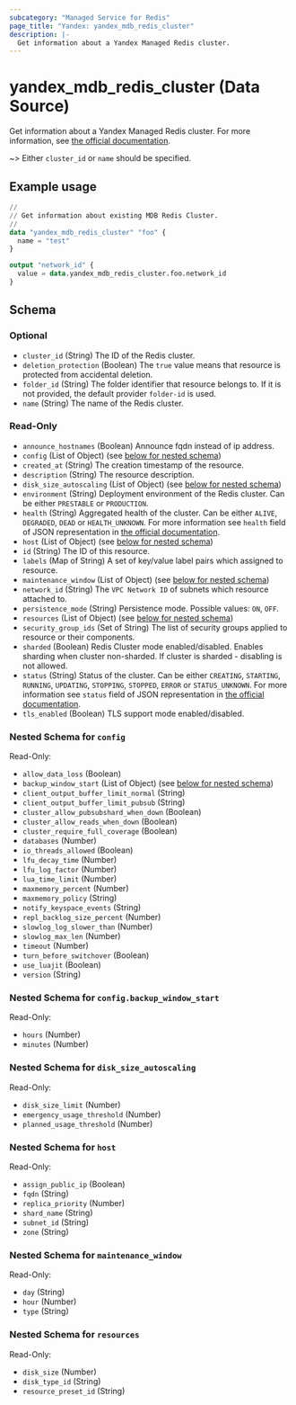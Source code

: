```yaml
---
subcategory: "Managed Service for Redis"
page_title: "Yandex: yandex_mdb_redis_cluster"
description: |-
  Get information about a Yandex Managed Redis cluster.
---
```


# yandex_mdb_redis_cluster (Data Source)

Get information about a Yandex Managed Redis cluster. For more information, see [the official documentation](https://yandex.cloud/docs/managed-redis/concepts).

~> Either `cluster_id` or `name` should be specified.

## Example usage

```terraform
//
// Get information about existing MDB Redis Cluster.
//
data "yandex_mdb_redis_cluster" "foo" {
  name = "test"
}

output "network_id" {
  value = data.yandex_mdb_redis_cluster.foo.network_id
}
```

<!-- schema generated by tfplugindocs -->
## Schema

### Optional

- `cluster_id` (String) The ID of the Redis cluster.
- `deletion_protection` (Boolean) The `true` value means that resource is protected from accidental deletion.
- `folder_id` (String) The folder identifier that resource belongs to. If it is not provided, the default provider `folder-id` is used.
- `name` (String) The name of the Redis cluster.

### Read-Only

- `announce_hostnames` (Boolean) Announce fqdn instead of ip address.
- `config` (List of Object) (see [below for nested schema](#nestedatt--config))
- `created_at` (String) The creation timestamp of the resource.
- `description` (String) The resource description.
- `disk_size_autoscaling` (List of Object) (see [below for nested schema](#nestedatt--disk_size_autoscaling))
- `environment` (String) Deployment environment of the Redis cluster. Can be either `PRESTABLE` or `PRODUCTION`.
- `health` (String) Aggregated health of the cluster. Can be either `ALIVE`, `DEGRADED`, `DEAD` or `HEALTH_UNKNOWN`. For more information see `health` field of JSON representation in [the official documentation](https://yandex.cloud/docs/managed-redis/api-ref/Cluster/).
- `host` (List of Object) (see [below for nested schema](#nestedatt--host))
- `id` (String) The ID of this resource.
- `labels` (Map of String) A set of key/value label pairs which assigned to resource.
- `maintenance_window` (List of Object) (see [below for nested schema](#nestedatt--maintenance_window))
- `network_id` (String) The `VPC Network ID` of subnets which resource attached to.
- `persistence_mode` (String) Persistence mode. Possible values: `ON`, `OFF`.
- `resources` (List of Object) (see [below for nested schema](#nestedatt--resources))
- `security_group_ids` (Set of String) The list of security groups applied to resource or their components.
- `sharded` (Boolean) Redis Cluster mode enabled/disabled. Enables sharding when cluster non-sharded. If cluster is sharded - disabling is not allowed.
- `status` (String) Status of the cluster. Can be either `CREATING`, `STARTING`, `RUNNING`, `UPDATING`, `STOPPING`, `STOPPED`, `ERROR` or `STATUS_UNKNOWN`. For more information see `status` field of JSON representation in [the official documentation](https://yandex.cloud/docs/managed-redis/api-ref/Cluster/).
- `tls_enabled` (Boolean) TLS support mode enabled/disabled.

<a id="nestedatt--config"></a>
### Nested Schema for `config`

Read-Only:

- `allow_data_loss` (Boolean)
- `backup_window_start` (List of Object) (see [below for nested schema](#nestedobjatt--config--backup_window_start))
- `client_output_buffer_limit_normal` (String)
- `client_output_buffer_limit_pubsub` (String)
- `cluster_allow_pubsubshard_when_down` (Boolean)
- `cluster_allow_reads_when_down` (Boolean)
- `cluster_require_full_coverage` (Boolean)
- `databases` (Number)
- `io_threads_allowed` (Boolean)
- `lfu_decay_time` (Number)
- `lfu_log_factor` (Number)
- `lua_time_limit` (Number)
- `maxmemory_percent` (Number)
- `maxmemory_policy` (String)
- `notify_keyspace_events` (String)
- `repl_backlog_size_percent` (Number)
- `slowlog_log_slower_than` (Number)
- `slowlog_max_len` (Number)
- `timeout` (Number)
- `turn_before_switchover` (Boolean)
- `use_luajit` (Boolean)
- `version` (String)

<a id="nestedobjatt--config--backup_window_start"></a>
### Nested Schema for `config.backup_window_start`

Read-Only:

- `hours` (Number)
- `minutes` (Number)



<a id="nestedatt--disk_size_autoscaling"></a>
### Nested Schema for `disk_size_autoscaling`

Read-Only:

- `disk_size_limit` (Number)
- `emergency_usage_threshold` (Number)
- `planned_usage_threshold` (Number)


<a id="nestedatt--host"></a>
### Nested Schema for `host`

Read-Only:

- `assign_public_ip` (Boolean)
- `fqdn` (String)
- `replica_priority` (Number)
- `shard_name` (String)
- `subnet_id` (String)
- `zone` (String)


<a id="nestedatt--maintenance_window"></a>
### Nested Schema for `maintenance_window`

Read-Only:

- `day` (String)
- `hour` (Number)
- `type` (String)


<a id="nestedatt--resources"></a>
### Nested Schema for `resources`

Read-Only:

- `disk_size` (Number)
- `disk_type_id` (String)
- `resource_preset_id` (String)
